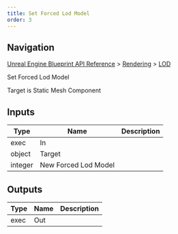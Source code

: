 ```yaml
---
title: Set Forced Lod Model
order: 3
---
```

## Navigation

[Unreal Engine Blueprint API Reference](https://dev.epicgames.com/documentation/en-us/unreal-engine/BlueprintAPI) > [Rendering](https://dev.epicgames.com/documentation/en-us/unreal-engine/BlueprintAPI/Rendering) > [LOD](https://dev.epicgames.com/documentation/en-us/unreal-engine/BlueprintAPI/Rendering/LOD)

Set Forced Lod Model

Target is Static Mesh Component

## Inputs

| Type | Name | Description |
| --- | --- | --- |
| exec | In |  |
| object | Target |  |
| integer | New Forced Lod Model |  |

## Outputs

| Type | Name | Description |
| --- | --- | --- |
| exec | Out |  |

